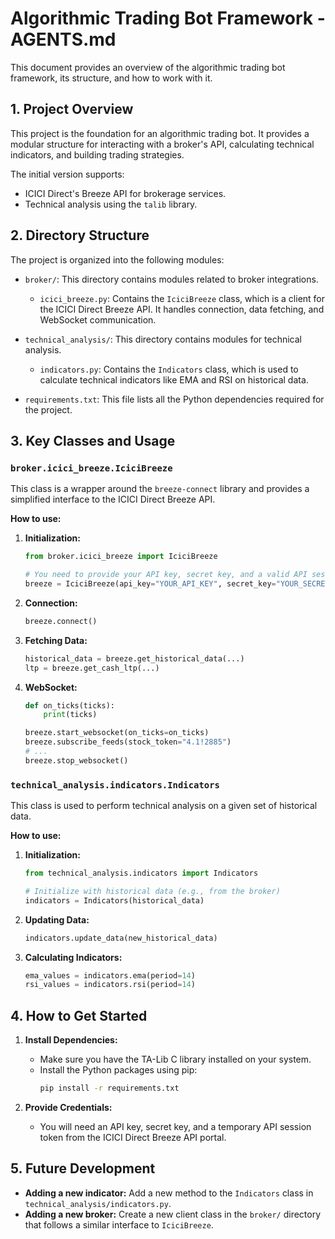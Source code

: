 # Algorithmic Trading Bot Framework - AGENTS.md

This document provides an overview of the algorithmic trading bot framework, its structure, and how to work with it.

## 1. Project Overview

This project is the foundation for an algorithmic trading bot. It provides a modular structure for interacting with a broker's API, calculating technical indicators, and building trading strategies.

The initial version supports:
-   ICICI Direct's Breeze API for brokerage services.
-   Technical analysis using the `talib` library. 

## 2. Directory Structure

The project is organized into the following modules:

-   `broker/`: This directory contains modules related to broker integrations.
    -   `icici_breeze.py`: Contains the `IciciBreeze` class, which is a client for the ICICI Direct Breeze API. It handles connection, data fetching, and WebSocket communication.

-   `technical_analysis/`: This directory contains modules for technical analysis.
    -   `indicators.py`: Contains the `Indicators` class, which is used to calculate technical indicators like EMA and RSI on historical data.

-   `requirements.txt`: This file lists all the Python dependencies required for the project.

## 3. Key Classes and Usage

### `broker.icici_breeze.IciciBreeze`

This class is a wrapper around the `breeze-connect` library and provides a simplified interface to the ICICI Direct Breeze API.

**How to use:**
1.  **Initialization:**
    ```python
    from broker.icici_breeze import IciciBreeze

    # You need to provide your API key, secret key, and a valid API session token.
    breeze = IciciBreeze(api_key="YOUR_API_KEY", secret_key="YOUR_SECRET_KEY", api_session="YOUR_API_SESSION")
    ```
2.  **Connection:**
    ```python
    breeze.connect()
    ```
3.  **Fetching Data:**
    ```python
    historical_data = breeze.get_historical_data(...)
    ltp = breeze.get_cash_ltp(...)
    ```
4.  **WebSocket:**
    ```python
    def on_ticks(ticks):
        print(ticks)

    breeze.start_websocket(on_ticks=on_ticks)
    breeze.subscribe_feeds(stock_token="4.1!2885")
    # ...
    breeze.stop_websocket()
    ```

### `technical_analysis.indicators.Indicators`

This class is used to perform technical analysis on a given set of historical data.

**How to use:**
1.  **Initialization:**
    ```python
    from technical_analysis.indicators import Indicators

    # Initialize with historical data (e.g., from the broker)
    indicators = Indicators(historical_data)
    ```
2.  **Updating Data:**
    ```python
    indicators.update_data(new_historical_data)
    ```
3.  **Calculating Indicators:**
    ```python
    ema_values = indicators.ema(period=14)
    rsi_values = indicators.rsi(period=14)
    ```

## 4. How to Get Started

1.  **Install Dependencies:**
    -   Make sure you have the TA-Lib C library installed on your system.
    -   Install the Python packages using pip:
        ```bash
        pip install -r requirements.txt
        ```

2.  **Provide Credentials:**
    -   You will need an API key, secret key, and a temporary API session token from the ICICI Direct Breeze API portal.

## 5. Future Development

-   **Adding a new indicator:** Add a new method to the `Indicators` class in `technical_analysis/indicators.py`.
-   **Adding a new broker:** Create a new client class in the `broker/` directory that follows a similar interface to `IciciBreeze`.
